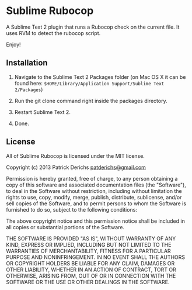 # Sublime Rubocop

A Sublime Text 2 plugin that runs a Rubocop check on the current file. It uses
RVM to detect the rubocop script.

Enjoy!

## Installation

1. Navigate to the Sublime Text 2 Packages folder (on Mac OS X it can be found here: `$HOME/Library/Application Support/Sublime Text 2/Packages`)

2. Run the git clone command right inside the packages directory.

3. Restart Sublime Text 2.

4. Done.

## License

All of Sublime Rubocop is licensed under the MIT license.

  Copyright (c) 2013 Patrick Derichs <patderichs@gmail.com>

  Permission is hereby granted, free of charge, to any person obtaining a copy
  of this software and associated documentation files (the "Software"), to deal
  in the Software without restriction, including without limitation the rights
  to use, copy, modify, merge, publish, distribute, sublicense, and/or sell
  copies of the Software, and to permit persons to whom the Software is
  furnished to do so, subject to the following conditions:

  The above copyright notice and this permission notice shall be included in
  all copies or substantial portions of the Software.

  THE SOFTWARE IS PROVIDED "AS IS", WITHOUT WARRANTY OF ANY KIND, EXPRESS OR
  IMPLIED, INCLUDING BUT NOT LIMITED TO THE WARRANTIES OF MERCHANTABILITY,
  FITNESS FOR A PARTICULAR PURPOSE AND NONINFRINGEMENT. IN NO EVENT SHALL THE
  AUTHORS OR COPYRIGHT HOLDERS BE LIABLE FOR ANY CLAIM, DAMAGES OR OTHER
  LIABILITY, WHETHER IN AN ACTION OF CONTRACT, TORT OR OTHERWISE, ARISING FROM,
  OUT OF OR IN CONNECTION WITH THE SOFTWARE OR THE USE OR OTHER DEALINGS IN
  THE SOFTWARE.
